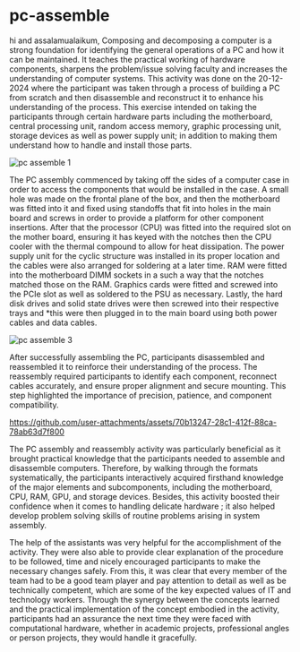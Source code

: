 # pc-assemble
hi and assalamualaikum,
Composing and decomposing a computer is a strong foundation for identifying the general operations of a PC and how it can be maintained. It teaches the practical working of hardware components, sharpens the problem/issue solving faculty and increases the understanding of computer systems. This activity was done on the 20-12- 2024 where the participant was taken through a process of building a PC from scratch and then disassemble and reconstruct it to enhance his understanding of the process. This exercise intended on taking the participants through certain hardware parts including the motherboard, central processing unit, random access memory, graphic processing unit, storage devices as well as power supply unit; in addition to making them understand how to handle and install those parts.

![pc assemble 1](https://github.com/user-attachments/assets/441e0898-59f0-4745-b426-ba868fd3f50f)

The PC assembly commenced by taking off the sides of a computer case in order to access the components that would be installed in the case. A small hole was made on the frontal plane of the box, and then the motherboard was fitted into it and fixed using standoffs that fit into holes in the main board and screws in order to provide a platform for other component insertions. After that the processor (CPU) was fitted into the required slot on the mother board, ensuring it has keyed with the notches then the CPU cooler with the thermal compound to allow for heat dissipation. The power supply unit for the cyclic structure was installed in its proper location and the cables were also arranged for soldering at a later time. RAM were fitted into the motherboard DIMM sockets in a such a way that the notches matched those on the RAM. Graphics cards were fitted and screwed into the PCIe slot as well as soldered to the PSU as necessary. Lastly, the hard disk drives and solid state drives were then screwed into their respective trays and *this were then plugged in to the main board using both power cables and data cables.

![pc assemble 3](https://github.com/user-attachments/assets/44f8368a-2cf8-499f-992e-f6f7ba37adbb)

After successfully assembling the PC, participants disassembled and reassembled it to reinforce their understanding of the process. The reassembly required participants to identify each component, reconnect cables accurately, and ensure proper alignment and secure mounting. This step highlighted the importance of precision, patience, and component compatibility.

https://github.com/user-attachments/assets/70b13247-28c1-412f-88ca-78ab63d7f800

The PC assembly and reassembly activity was particularly beneficial as it brought practical knowledge that the participants needed to assemble and disassemble computers. Therefore, by walking through the formats systematically, the participants interactively acquired firsthand knowledge of the major elements and subcomponents, including the motherboard, CPU, RAM, GPU, and storage devices. Besides, this activity boosted their confidence when it comes to handling delicate hardware ; it also helped develop problem solving skills of routine problems arising in system assembly.

The help of the assistants was very helpful for the accomplishment of the activity. They were also able to provide clear explanation of the procedure to be followed, time and nicely encouraged participants to make the necessary changes safely. From this, it was clear that every member of the team had to be a good team player and pay attention to detail as well as be technically competent, which are some of the key expected values of IT and technology workers. Through the synergy between the concepts learned and the practical implementation of the concept embodied in the activity, participants had an assurance the next time they were faced with computational hardware, whether in academic projects, professional angles or person projects, they would handle it gracefully.


